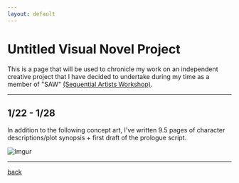 ```yaml
---
layout: default
---
```


# Untitled Visual Novel Project

This is a page that will be used to chronicle my work on an independent creative project that I have decided to undertake during my time as a member of "SAW" [(Sequential Artists Workshop)](https://www.sequentialartistsworkshop.org/).

* * *

## 1/22 - 1/28

In addition to the following concept art, I've written 9.5 pages of character descriptions/plot synopsis + first draft of the prologue script.

![Imgur](https://i.imgur.com/fHlZPzK.png)

* * *
[back](./)
